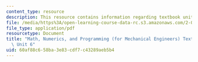 ```yaml
---
content_type: resource
description: This resource contains information regarding textbook unit 6.
file: /media/https%3A/open-learning-course-data-rc.s3.amazonaws.com/2-086-numerical-computation-for-mechanical-engineers-spring-2013/60af88c658ba3e83cdf7c43289aeb5b4_MIT2_086S13_Unit6_Textbook.pdf
file_type: application/pdf
resourcetype: Document
title: "Math, Numerics, and Programming (for Mechanical Engineers) Textbook \u2013\
  \ Unit 6"
uid: 60af88c6-58ba-3e83-cdf7-c43289aeb5b4
---
```


